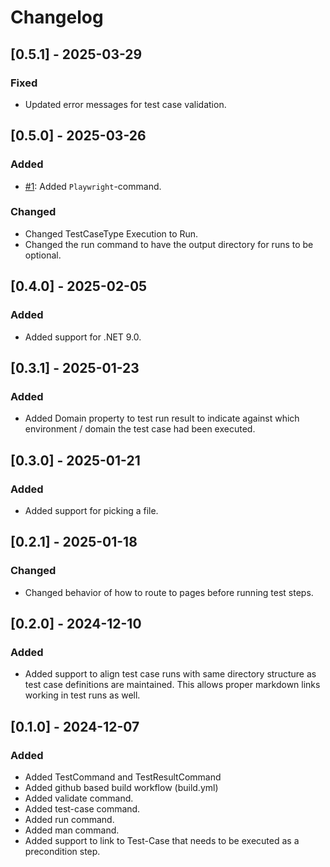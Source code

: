 # Changelog

## [0.5.1] - 2025-03-29

### Fixed

- Updated error messages for test case validation.

## [0.5.0] - 2025-03-26

### Added

- [#1](https://github.com/thomasduft/testr/issues/1): Added `Playwright`-command.

### Changed

- Changed TestCaseType Execution to Run.
- Changed the run command to have the output directory for runs to be optional.

## [0.4.0] - 2025-02-05

### Added

- Added support for .NET 9.0.

## [0.3.1] - 2025-01-23

### Added

- Added Domain property to test run result to indicate against which environment / domain the test case had been executed.

## [0.3.0] - 2025-01-21

### Added

- Added support for picking a file.

## [0.2.1] - 2025-01-18

### Changed

- Changed behavior of how to route to pages before running test steps.

## [0.2.0] - 2024-12-10

### Added

- Added support to align test case runs with same directory structure as test case definitions are maintained. This allows proper markdown links working in test runs as well.

## [0.1.0] - 2024-12-07

### Added

- Added TestCommand and TestResultCommand
- Added github based build workflow (build.yml)
- Added validate command.
- Added test-case command.
- Added run command.
- Added man command.
- Added support to link to Test-Case that needs to be executed as a precondition step.

